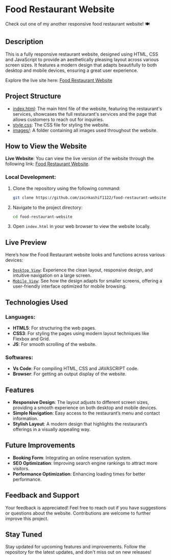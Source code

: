 # Food Restaurant Website

Check out one of my another responsive food restaurant website! 🍽️

## Description
This is a fully responsive restaurant website, designed using HTML, CSS and JavaScript to provide an aesthetically pleasing layout across various screen sizes. It features a modern design that adapts beautifully to both desktop and mobile devices, ensuring a great user experience.

Explore the live site here: [Food Restaurant Website](https://foodrestaurantwebsitebyzk.netlify.app)

## Project Structure
- [index.html](index.html): The main html file of the website, featuring the restaurant's services, showcases the full restaurant's services and the page that allows customers to reach out for inquiries.
- [style.css](style.css): The CSS file for styling the website.
- [images/](images/): A folder containing all images used throughout the website.

## How to View the Website
**Live Website**: You can view the live version of the website through the following link: [Food Restaurant Website](https://foodrestaurantwebsitebyzk.netlify.app).

### Local Development:
1. Clone the repository using the following command:
    ```bash
    git clone https://github.com/zainkashif1122/food-restaurant-website.git
    ```
2. Navigate to the project directory:
    ```bash
    cd food-restaurant-website
    ```
3. Open `index.html` in your web browser to view the website locally.

## Live Preview
Here’s how the Food Restaurant website looks and functions across various devices:

- [`Desktop View`](): Experience the clean layout, responsive design, and intuitive navigation on a large screen.
- [`Mobile View`](): See how the design adapts for smaller screens, offering a user-friendly interface optimized for mobile browsing.

## Technologies Used
### **Languages**:
- **HTML5**: For structuring the web pages.
- **CSS3**: For styling the pages using modern layout techniques like Flexbox and Grid.
- **JS**: For smooth scrolling of the website.

### **Softwares**:
- **Vs Code**: For compiling HTML, CSS and JAVASCRIPT code.
- **Browser**: For getting an output display of the website.

## Features
- **Responsive Design**: The layout adjusts to different screen sizes, providing a smooth experience on both desktop and mobile devices.
- **Simple Navigation**: Easy access to the restaurant’s menu and contact information.
- **Stylish Layout**: A modern design that highlights the restaurant’s offerings in a visually appealing way.

## Future Improvements
- **Booking Form**: Integrating an online reservation system.
- **SEO Optimization**: Improving search engine rankings to attract more visitors.
- **Performance Optimization**: Enhancing loading times for better performance.

## Feedback and Support
Your feedback is appreciated! Feel free to reach out if you have suggestions or questions about the website. Contributions are welcome to further improve this project.

## Stay Tuned
Stay updated for upcoming features and improvements. Follow the repository for the latest updates, and don't miss out on new releases!
